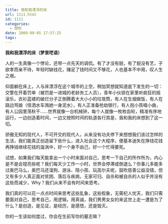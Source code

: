 ```yaml
---
title: 我和我漂浮的床
url: 1111.html
id: 1111
categories:
  - 想到
date: 2009-08-05 17:57:25
tags:
---
```


**我和我漂浮的床（梦里呓语）**

  
人的一生真像一个悖论，还带一点先天的调侃。有了才没有貎，有了貎没有艺，子欲孝而亲不待，年轻时缺钱花，赚足了钱时间又不够花，人也基本不中用，叹人生之艰。  
  
仰面躺在床上，人与床漂浮在这个城市的上空，稍加冥想就知道底下发生的一切：交警在开着罚单（被罚是一进城的老龄务工人员），青年小伙锁在家里听疯狂的摇滚乐，衣衫蓝褛的破烂分子正倒腾着大大小小的垃圾筒，有人在生烟做饭，有人在路边骂娘（怪洒水车溅她一身泥水），有人正准备抢劫银行，有人抱小孩唱小曲，有人公园里荡秋干……世界就像一台机械钟，每个人就像一枚枚齿轮，精准有序地运行，一边创造着时间，一边又按照时间的轨道各行其是，我和我的床想到了这一切。  
  
骄傲无知的现代人，不可开交的现代人，从来没有功夫停下来想想我们该过怎样的生活，我们能真正创造留下些什么，进入社会这个大程序，便基本迷失在挣钱花钱再挣钱继续花钱的漩涡中，好一个身不由己，好一个忙得要死。  
  
试想，如果我们每天能拿出一个小时来面对自己，思考一下自己的所作所为，内心是不是会镗亮些呢？我们每天少工作一小时，世界会停滞或倒退么？你事儿多能多过奥巴马么，奥巴马还溜狗、游泳、陪小孩、玩高尔夫呢，鼓吹慈善公益没错，但又有多少人真正面对贫困、落后与疾病，无家可归、自杀和被自杀的人似乎并没有这些而减少，Why？我们从来不会有时间来思考。  
  
我们真的可以花一点点时间来思考这些乱象，这些假象，无需杞人忧天，我们只需要面对自己，思考自己，用逻辑，用真诚，我们男男女女的来这世上走一遭是为了什么？是创造，是见证，是经历，是感悟，还是毁灭。  
  
你的一生该如何度过，你会在生前写你的墓志嘛？